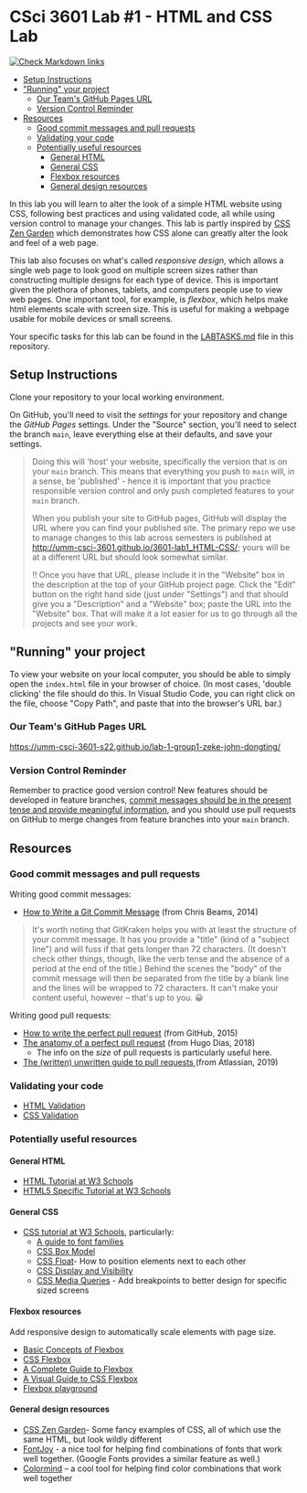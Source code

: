 # CSci 3601 Lab #1 - HTML and CSS Lab <!-- omit in toc -->

[![Check Markdown links](../../actions/workflows/link-check.yaml/badge.svg)](../../actions/workflows/link-check.yaml)

- [Setup Instructions](#setup-instructions)
- ["Running" your project](#running-your-project)
  - [Our Team's GitHub Pages URL](#our-teams-github-pages-url)
  - [Version Control Reminder](#version-control-reminder)
- [Resources](#resources)
  - [Good commit messages and pull requests](#good-commit-messages-and-pull-requests)
  - [Validating your code](#validating-your-code)
  - [Potentially useful resources](#potentially-useful-resources)
    - [General HTML](#general-html)
    - [General CSS](#general-css)
    - [Flexbox resources](#flexbox-resources)
    - [General design resources](#general-design-resources)

In this lab you will learn to alter the look of a simple HTML website using CSS,
following best practices and using validated code, all while using version control
to manage your changes. This lab is partly inspired by
[CSS Zen Garden](http://www.csszengarden.com/) which demonstrates
how CSS alone can greatly alter the
look and feel of a web page.

This lab also focuses on what's called _responsive design_, which allows
a single web page to look good on multiple screen sizes rather than
constructing multiple designs for each type of device. This is important
given the plethora of phones, tablets, and computers people use to
view web pages. One important tool, for example, is _flexbox_, which
helps make html elements scale
with screen size. This is useful for making a webpage usable for mobile devices
or small screens.

Your specific tasks for this lab can be found in the [LABTASKS.md](LABTASKS.md)
file in this repository.

## Setup Instructions

Clone your repository to your local working environment.

On GitHub, you'll need to visit the *settings* for your repository and change
the *GitHub Pages* settings. Under the "Source" section, you'll need to select
the branch `main`, leave everything else at their defaults, and save your settings.

> Doing this will 'host' your website, specifically the version that is on
> your `main` branch. This means that everything you push to `main`
> will, in a sense, be 'published' - hence it is important that you practice
> responsible version control and only push completed features to your `main`
> branch.
>
> When you publish your site to GitHub pages, GitHub will display the URL
> where you can find your published site. The primary repo we use to manage
> changes to this lab across semesters is published
> at <http://umm-csci-3601.github.io/3601-lab1_HTML-CSS/>;
> yours will be at a different URL but should look somewhat similar.
>
> :bangbang: Once you have that URL, please include it in the "Website" box in the
> description at the top of your GitHub project page. Click the "Edit" button on the
> right hand side (just under "Settings") and that should give you a "Description" and
> a "Website" box; paste the URL into the "Website" box. That will make it a lot easier
> for us to go through all the projects and see your work.

## "Running" your project

To view your website on your local computer,
you should be able to simply open the `index.html` file in your
browser of choice. (In most cases, 'double clicking' the file should do this. In Visual Studio Code,
you can right click on the file, choose "Copy Path", and paste that into the browser's URL bar.)
### Our Team's GitHub Pages URL

<https://umm-csci-3601-s22.github.io/lab-1-group1-zeke-john-dongting/>

### Version Control Reminder

Remember to practice good version control! New features should be developed in
feature branches, [commit messages should be in the present tense and provide
meaningful information](http://chris.beams.io/posts/git-commit/),
and you should use pull requests on GitHub to merge
changes from feature branches into your `main` branch.

## Resources

### Good commit messages and pull requests

Writing good commit messages:

- [How to Write a Git Commit Message](https://chris.beams.io/posts/git-commit/) (from Chris Beams, 2014)

> It's worth noting that GitKraken helps you with at least the structure of your commit
> message. It has you provide a "title" (kind of a "subject line") and will fuss
> if that gets longer than 72 characters. (It doesn't check other things, though,
> like the verb tense and the absence of a period at the end of the title.) Behind
> the scenes the "body" of the commit message will then be separated from the title
> by a blank line and the lines will be wrapped to 72 characters. It can't make your
> content useful, however – that's up to you. :grinning:

Writing good pull requests:

- [How to write the perfect pull request](https://github.blog/2015-01-21-how-to-write-the-perfect-pull-request/) (from GitHub, 2015)
- [The anatomy of a perfect pull request](https://medium.com/@hugooodias/the-anatomy-of-a-perfect-pull-request-567382bb6067) (from Hugo Dias, 2018)
  - The info on the _size_ of pull requests is particularly useful here.
- [The (written) unwritten guide to pull requests
](https://www.atlassian.com/blog/git/written-unwritten-guide-pull-requests) (from Atlassian, 2019)

### Validating your code

- [HTML Validation](http://validator.w3.org/)
- [CSS Validation](http://jigsaw.w3.org/css-validator/)

### Potentially useful resources

#### General HTML

- [HTML Tutorial at W3 Schools](http://www.w3schools.com/html/default.asp)
- [HTML5 Specific Tutorial at W3 Schools](http://www.w3schools.com/html/html5_intro.asp)

#### General CSS

- [CSS tutorial at W3 Schools](http://www.w3schools.com/css/default.asp), particularly:
  - [A guide to font families](http://www.w3schools.com/cssref/css_websafe_fonts.asp)
  - [CSS Box Model](http://www.w3schools.com/css/css_boxmodel.asp)
  - [CSS Float](http://www.w3schools.com/css/css_float.asp)- How to position elements next to each other
  - [CSS Display and Visibility](http://www.w3schools.com/css/css_display_visibility.asp)
  - [CSS Media Queries](https://www.w3schools.com/css/css3_mediaqueries.asp) - Add breakpoints to better design for specific sized screens

#### Flexbox resources

Add responsive design to automatically scale elements with page size.

- [Basic Concepts of Flexbox](https://developer.mozilla.org/en-US/docs/Web/CSS/CSS_Flexible_Box_Layout/Basic_Concepts_of_Flexbox)
- [CSS Flexbox](https://www.w3schools.com/css/css3_flexbox.asp)
- [A Complete Guide to Flexbox](https://css-tricks.com/snippets/css/a-guide-to-flexbox/)
- [A Visual Guide to CSS Flexbox](https://www.freecodecamp.org/news/do-you-even-flex-box-c16449cfca96/)
- [Flexbox playground](https://coding.imweb.io/demo/flex/index.html)

#### General design resources

- [CSS Zen Garden](http://www.csszengarden.com/)- Some fancy examples of CSS, all of which use the same HTML, but look wildly different
- [FontJoy](https://fontjoy.com/) - a nice tool for helping find combinations of fonts that work well together. (Google Fonts provides a similar feature as well.)
- [Colormind](http://colormind.io) – a cool tool for helping find color combinations that work well together
